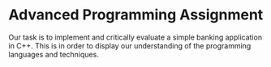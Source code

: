 # Advanced Programming Assignment

Our task is to implement and critically evaluate a simple banking application in C++. This is in order to display our understanding of the programming languages and techniques.